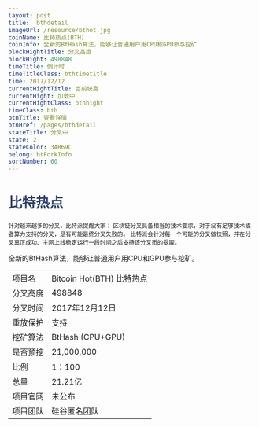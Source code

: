 ```yaml
---
layout: post
title:  bthdetail
imageUrl: /resource/bthot.jpg
coinName: 比特热点(BTH)
coinInfo: 全新的BtHash算法，能够让普通用户用CPU和GPU参与挖矿
blockHightTitle: 分叉高度
blockHight: 498848
timeTitle: 倒计时
timeTitleClass: bthtimetitle
time: 2017/12/12
currentHightTitle: 当前块高
currentHight: 加载中
currentHightClass: bthhight
timeClass: bth
btnTitle: 查看详情
btnHref: /pages/bthdetail
stateTitle: 分叉中
state: 2
stateColor: 3AB69C
belong: btForkInfo
sortNumber: 60
---
```

<h1 style="color: #2F416A">比特热点</h1>
<small>针对越来越多的分叉，比特派提醒大家：
       区块链分叉具备相当的技术要求，对于没有足够技术或者算力支持的分叉，是有可能最终分叉失败的。
       比特派会针对每一个可能的分叉做快照，并在分叉真正成功、主网上线稳定运行一段时间之后支持该分叉币的提取。
</small>
<p>全新的BtHash算法，能够让普通用户用CPU和GPU参与挖矿。
</p>
<table class="center">
  <tbody>
    <tr>
        <td class="tablehalf">项目名</td>
        <td class="tablehalf">Bitcoin Hot(BTH) 比特热点</td>
    </tr>
    <tr>
        <td>分叉高度</td>
        <td>498848</td>
    </tr>
    <tr>
        <td>分叉时间</td>
        <td>2017年12月12日</td>
    </tr>
    <tr>
        <td>重放保护</td>
        <td>支持</td>
    </tr>
    <tr>
        <td>挖矿算法</td>
        <td>BtHash (CPU+GPU)</td>
    </tr>
    <tr>
        <td>是否预挖</td>
        <td>21,000,000</td>
    </tr>
    <tr>
        <td>比例</td>
        <td>1：100</td>
    </tr>
    <tr>
        <td>总量</td>
        <td>21.21亿</td>
    </tr>
    <tr>
        <td>项目官网</td>
        <td>未公布</td>
    </tr>
    <tr>
        <td>项目团队</td>
        <td>硅谷匿名团队</td>
    </tr>
  </tbody>
</table>